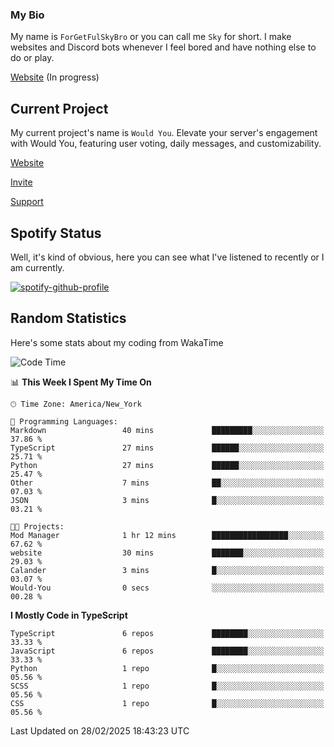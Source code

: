 ### My Bio 

My name is `ForGetFulSkyBro` or you can call me `Sky` for short. I make websites and Discord bots whenever I feel bored and have nothing else to do or play.

[Website](https://forgetful.vercel.app) (In progress)

## Current Project

My current project's name is `Would You`. Elevate your server's engagement with Would You, featuring user voting, daily messages, and customizability.

[Website](https://wouldyoubot.gg)

[Invite](https://wouldyoubot.gg/invite)

[Support](https://wouldyoubot.gg/discord)

## Spotify Status

Well, it's kind of obvious, here you can see what I've listened to recently or I am currently.

[![spotify-github-profile](https://spotify-github-profile.kittinanx.com/api/view?uid=8fw8wluifdebs12yo4k3j0h6c&cover_image=true&theme=novatorem&show_offline=false&background_color=121212&interchange=false&bar_color=53b14f&bar_color_cover=false)](https://github.com/kittinan/spotify-github-profile)


## Random Statistics

Here's some stats about my coding from WakaTime

<!--START_SECTION:waka-->
![Code Time](http://img.shields.io/badge/Code%20Time-1%2C462%20hrs%204%20mins-blue)

📊 **This Week I Spent My Time On** 

```text
🕑︎ Time Zone: America/New_York

💬 Programming Languages: 
Markdown                 40 mins             █████████░░░░░░░░░░░░░░░░   37.86 % 
TypeScript               27 mins             ██████░░░░░░░░░░░░░░░░░░░   25.71 % 
Python                   27 mins             ██████░░░░░░░░░░░░░░░░░░░   25.47 % 
Other                    7 mins              ██░░░░░░░░░░░░░░░░░░░░░░░   07.03 % 
JSON                     3 mins              █░░░░░░░░░░░░░░░░░░░░░░░░   03.21 % 

🐱‍💻 Projects: 
Mod Manager              1 hr 12 mins        █████████████████░░░░░░░░   67.62 % 
website                  30 mins             ███████░░░░░░░░░░░░░░░░░░   29.03 % 
Calander                 3 mins              █░░░░░░░░░░░░░░░░░░░░░░░░   03.07 % 
Would-You                0 secs              ░░░░░░░░░░░░░░░░░░░░░░░░░   00.28 % 
```

**I Mostly Code in TypeScript** 

```text
TypeScript               6 repos             ████████░░░░░░░░░░░░░░░░░   33.33 % 
JavaScript               6 repos             ████████░░░░░░░░░░░░░░░░░   33.33 % 
Python                   1 repo              █░░░░░░░░░░░░░░░░░░░░░░░░   05.56 % 
SCSS                     1 repo              █░░░░░░░░░░░░░░░░░░░░░░░░   05.56 % 
CSS                      1 repo              █░░░░░░░░░░░░░░░░░░░░░░░░   05.56 % 
```




 Last Updated on 28/02/2025 18:43:23 UTC
<!--END_SECTION:waka-->
